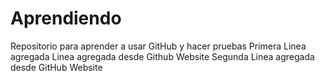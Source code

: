 # Aprendiendo
Repositorio para aprender a usar GitHub y hacer pruebas
Primera Linea agregada
Linea agregada desde Github Website
Segunda Linea agregada desde GitHub Website
